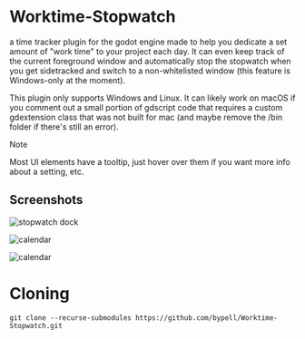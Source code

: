 # Worktime-Stopwatch

<p>
 a time tracker plugin for the godot engine made to help you dedicate a set amount of "work time" to your project each day. It can even keep track of the current foreground window and automatically stop the stopwatch when you get sidetracked and switch to a non-whitelisted window (this feature is Windows-only at the moment).
</p>
<p>
 This plugin only supports Windows and Linux. It can likely work on macOS if you comment out a small portion of gdscript code that requires a custom gdextension class that was not built for mac (and maybe remove the /bin folder if there's still an error).
</p>

> [!NOTE]
> Most UI elements have a tooltip, just hover over them if you want more info about a setting, etc.

## Screenshots
<p>
 <img alt="stopwatch dock" src="https://github.com/user-attachments/assets/d6eb84ef-9c70-4d0a-89d7-734990a630bf">
</p>
<p>
 <img alt="calendar" src="https://github.com/user-attachments/assets/d7afba01-a7be-4d51-9fe7-fe41e94d755f">
</p>
<p>
 <img alt="calendar" src="https://github.com/user-attachments/assets/52b19495-bbdf-4018-b18b-ebc02005a6cd">
</p>

# Cloning
```
git clone --recurse-submodules https://github.com/bypell/Worktime-Stopwatch.git
```
